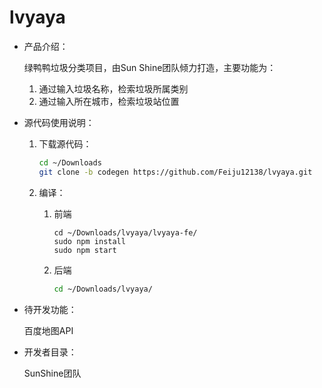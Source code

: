 # lvyaya

* 产品介绍：

  绿鸭鸭垃圾分类项目，由Sun Shine团队倾力打造，主要功能为：

  1. 通过输入垃圾名称，检索垃圾所属类别
  2. 通过输入所在城市，检索垃圾站位置

* 源代码使用说明：

  1. 下载源代码：

     ```bash
     cd ~/Downloads
     git clone -b codegen https://github.com/Feiju12138/lvyaya.git
     ```

     

  2. 编译：

     1. 前端

        ```shell
        cd ~/Downloads/lvyaya/lvyaya-fe/
        sudo npm install
        sudo npm start
        ```

     2. 后端

        ```bash
        cd ~/Downloads/lvyaya/
        
        ```

        

* 待开发功能：

  百度地图API

* 开发者目录：

  SunShine团队
